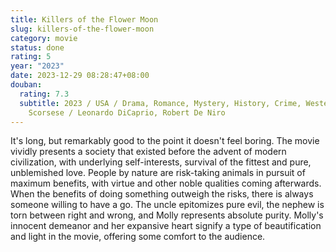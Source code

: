```yaml
---
title: Killers of the Flower Moon
slug: killers-of-the-flower-moon
category: movie
status: done
rating: 5
year: "2023"
date: 2023-12-29 08:28:47+08:00
douban:
  rating: 7.3
  subtitle: 2023 / USA / Drama, Romance, Mystery, History, Crime, Western / Martin
    Scorsese / Leonardo DiCaprio, Robert De Niro
---
```


It's long, but remarkably good to the point it doesn't feel boring. The movie vividly presents a society that existed before the advent of modern civilization, with underlying self-interests, survival of the fittest and pure, unblemished love. People by nature are risk-taking animals in pursuit of maximum benefits, with virtue and other noble qualities coming afterwards. When the benefits of doing something outweigh the risks, there is always someone willing to have a go. The uncle epitomizes pure evil, the nephew is torn between right and wrong, and Molly represents absolute purity. Molly's innocent demeanor and her expansive heart signify a type of beautification and light in the movie, offering some comfort to the audience.
